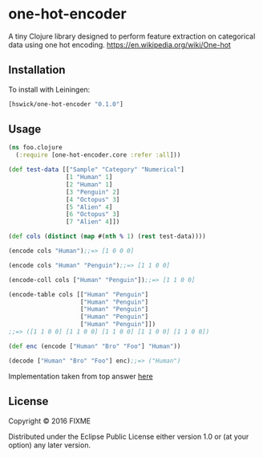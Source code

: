 # one-hot-encoder

A tiny Clojure library designed to perform feature extraction on categorical data using one hot encoding.
https://en.wikipedia.org/wiki/One-hot

## Installation
To install with Leiningen:

```clojure
[hswick/one-hot-encoder "0.1.0"]
```

## Usage

```clojure
(ns foo.clojure
  (:require [one-hot-encoder.core :refer :all]))

(def test-data [["Sample" "Category" "Numerical"]
                [1 "Human" 1]
                [2 "Human" 1]
                [3 "Penguin" 2]
                [4 "Octopus" 3]
                [5 "Alien" 4]
                [6 "Octopus" 3]
                [7 "Alien" 4]])

(def cols (distinct (map #(nth % 1) (rest test-data))))

(encode cols "Human");;=> [1 0 0 0]

(encode cols "Human" "Penguin");;=> [1 1 0 0]

(encode-coll cols ["Human" "Penguin"]);;=> [1 1 0 0]

(encode-table cols [["Human" "Penguin"]
                    ["Human" "Penguin"]
                    ["Human" "Penguin"]
                    ["Human" "Penguin"]
                    ["Human" "Penguin"]])
;;=> ([1 1 0 0] [1 1 0 0] [1 1 0 0] [1 1 0 0] [1 1 0 0])		    

(def enc (encode ["Human" "Bro" "Foo"] "Human"))

(decode ["Human" "Bro" "Foo"] enc);;=> ("Human")
```

Implementation taken from top answer [here](https://www.quora.com/What-is-one-hot-encoding-and-when-is-it-used-in-data-science)
## License

Copyright © 2016 FIXME

Distributed under the Eclipse Public License either version 1.0 or (at
your option) any later version.
